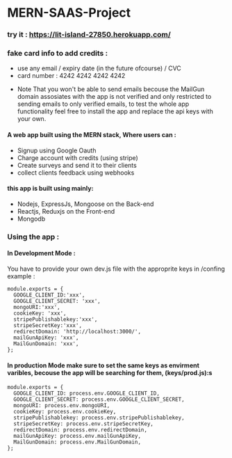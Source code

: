 # MERN-SAAS-Project

### try it : https://lit-island-27850.herokuapp.com/
### fake card info to add credits : 
* use any email / expiry date (in the future ofcourse) / CVC
* card number : 4242 4242 4242 4242

- Note That you won't be able to send emails becouse the MailGun domain assosiates with the app is not verified and only restricted to sending emails to only verified emails, to test the whole app functionality feel free to install the app and replace the api keys with your own.

#### A web app built using the MERN stack, Where users can :

- Signup using Google Oauth
- Charge account with credits (using stripe)
- Create surveys and send it to their clients
- collect clients feedback using webhooks

#### this app is built using mainly:

- Nodejs, ExpressJs, Mongoose on the Back-end
- Reactjs, Reduxjs on the Front-end
- Mongodb

### Using the app :

#### In Development Mode :

You have to provide your own dev.js file with the approprite keys in /confing
example :

```
module.exports = {
  GOOGLE_CLIENT_ID:'xxx',
  GOOGLE_CLIENT_SECRET: 'xxx',
  mongoURI:'xxx',
  cookieKey: 'xxx',
  stripePublishablekey:'xxx',
  stripeSecretKey:'xxx',
  redirectDomain: 'http://localhost:3000/',
  mailGunApiKey: 'xxx',
  MailGunDomain: 'xxx',
};

```

#### In production Mode make sure to set the same keys as envirment varibles, becouse the app will be searching for them, (keys/prod.js):s

```
module.exports = {
  GOOGLE_CLIENT_ID: process.env.GOOGLE_CLIENT_ID,
  GOOGLE_CLIENT_SECRET: process.env.GOOGLE_CLIENT_SECRET,
  mongoURI: process.env.mongoURI,
  cookieKey: process.env.cookieKey,
  stripePublishablekey: process.env.stripePublishablekey,
  stripeSecretKey: process.env.stripeSecretKey,
  redirectDomain: process.env.redirectDomain,
  mailGunApiKey: process.env.mailGunApiKey,
  MailGunDomain: process.env.MailGunDomain,
};
```
